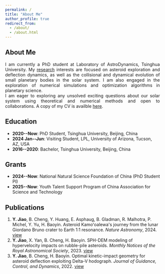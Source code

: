 ```yaml
---
permalink: /
title: "About Me"
author_profile: true
redirect_from: 
  - /about/
  - /about.html
---
```


## About Me

<p align="justify">
I am currently a PhD student at Laboratory of AstroDynamics, Tsinghua University. My <a href="https://jiaoyf-thu.github.io/research/">research</a> interests are focused on asteroid exploration and deflection dynamics, as well as the collisional and dynamical evolution of small planetary bodies in the solar system. I am also engaged in the exploration of numerical simulations and optimization algorithms in planetary science.<br>
I am eager to exploring any unsolved exciting questions about our solar system using theoretical and numerical methods and open to collaborations. A copy of my CV is availble <a href="https://jiaoyf-thu.github.io/files/jiaoyf-thu-cv.pdf" target="_blank">here</a>.
</p>

## Education

+ **2020--Now**: PhD Student, Tsinghua University, Beijing, China
+ **2024 Jan--Jun**: Visiting Student, LPL, University of Arizona, Tucson, AZ, USA
+ **2016--2020**: Bachelor, Tsinghua University, Beijing, China

## Grants

+ **2024--Now**: National Natural Science Foundation of China (PhD Student PI)
+ **2025--Now**: Youth Talent Support Program of China Association for Science and Technology

## Publications

1. **Y. Jiao**, B. Cheng, Y. Huang, E. Asphaug, B. Gladman, R. Malhotra, P. Michel, Y. Yu, H. Baoyin. Asteroid Kamoʻoalewa's journey from the lunar Giordano Bruno crater to Earth 1:1 resonance. *Nature Astronomy*, 2024. <a href="https://www.nature.com/articles/s41550-024-02258-z" target="_blank">view</a>
2. **Y. Jiao**, X. Yan, B. Cheng, H. Baoyin. SPH-DEM modeling of hypervelocity impacts on rubble-pile asteroids. *Monthly Notices of the Royal Astronomical Society*, 2023. <a href="https://doi.org/10.1093/mnras/stad3888" target="_blank">view</a>
3. **Y. Jiao**, B. Cheng, H. Baoyin. Optimal kinetic-impact geometry for asteroid deflection exploiting Delta-V hodograph. *Journal of Guidance, Control, and Dynamics*, 2022. <a href="https://arc.aiaa.org/doi/10.2514/1.G006876" target="_blank">view</a>
